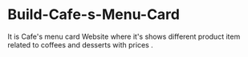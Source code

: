 # Build-Cafe-s-Menu-Card
It is Cafe's menu card Website where it's shows different product item related to coffees and desserts with prices .   
